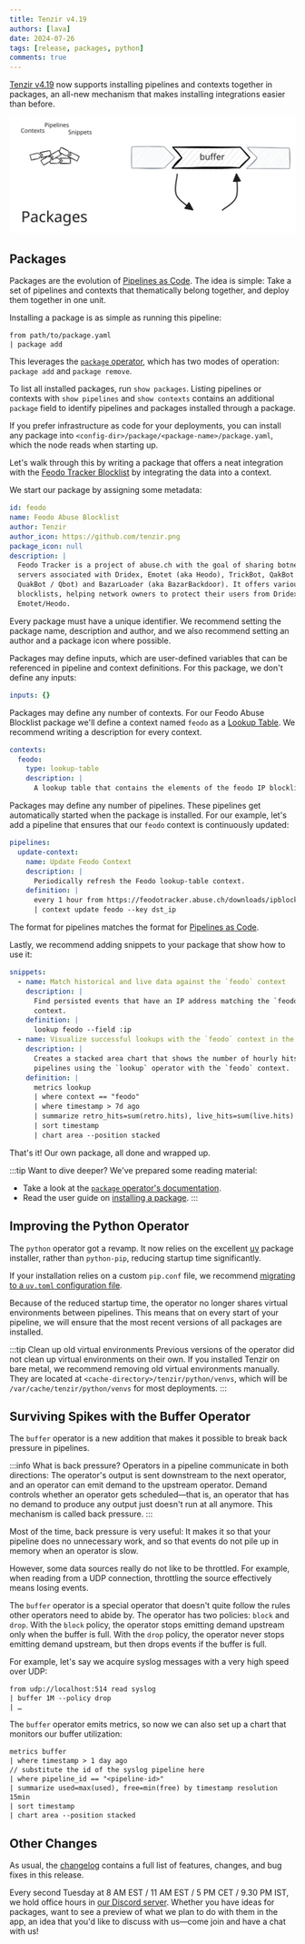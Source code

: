 ```yaml
---
title: Tenzir v4.19
authors: [lava]
date: 2024-07-26
tags: [release, packages, python]
comments: true
---
```


[Tenzir v4.19][github-release] now supports installing pipelines and contexts
together in packages, an all-new mechanism that makes installing integrations
easier than before.

![Tenzir v4.19](tenzir-v4.19.excalidraw.svg)

[github-release]: https://github.com/tenzir/tenzir/releases/tag/v4.19.0

<!-- truncate -->

## Packages

Packages are the evolution of [Pipelines as Code][pipelines-as-code]. The idea
is simple: Take a set of pipelines and contexts that thematically belong
together, and deploy them together in one unit.

Installing a package is as simple as running this pipeline:

```text {0} title="Install a package from a file"
from path/to/package.yaml
| package add
```

This leverages the [`package` operator](/next/operators/package), which has two
modes of operation: `package add` and `package remove`.

To list all installed packages, run `show packages`. Listing pipelines or
contexts with `show pipelines` and `show contexts` contains an additional
`package` field to identify pipelines and packages installed through a package.

If you prefer infrastructure as code for your deployments, you can install any
package into `<config-dir>/package/<package-name>/package.yaml`, which the node
reads when starting up.

Let's walk through this by writing a package that offers a neat integration with
the [Feodo Tracker Blocklist](https://feodotracker.abuse.ch/blocklist/) by
integrating the data into a context.

We start our package by assigning some metadata:

```yaml {0} title="feodo/package.yaml [1/5]"
id: feodo
name: Feodo Abuse Blocklist
author: Tenzir
author_icon: https://github.com/tenzir.png
package_icon: null
description: |
  Feodo Tracker is a project of abuse.ch with the goal of sharing botnet C&C
  servers associated with Dridex, Emotet (aka Heodo), TrickBot, QakBot (aka
  QuakBot / Qbot) and BazarLoader (aka BazarBackdoor). It offers various
  blocklists, helping network owners to protect their users from Dridex and
  Emotet/Heodo.
```

Every package must have a unique identifier. We recommend setting the package
name, description and author, and we also recommend setting an author and a
package icon where possible.

Packages may define inputs, which are user-defined variables that can
be referenced in pipeline and context definitions. For this package,
we don't define any inputs:

```yaml {0} title="feodo/package.yaml [2/5]"
inputs: {}
```

Packages may define any number of contexts. For our Feodo Abuse Blocklist
package we'll define a context named `feodo` as a [Lookup
Table](/contexts/lookup-table). We recommend writing a description for every
context.

```yaml {0} title="feodo/package.yaml [3/5]"
contexts:
  feodo:
    type: lookup-table
    description: |
      A lookup table that contains the elements of the feodo IP blocklist.
```

Packages may define any number of pipelines. These pipelines get automatically
started when the package is installed. For our example, let's add a pipeline
that ensures that our `feodo` context is continuously updated:

```yaml {0} title="feodo/package.yaml [4/5]"
pipelines:
  update-context:
    name: Update Feodo Context
    description: |
      Periodically refresh the Feodo lookup-table context.
    definition: |
      every 1 hour from https://feodotracker.abuse.ch/downloads/ipblocklist_aggressive.csv read csv --allow-comments
      | context update feodo --key dst_ip
```

The format for pipelines matches the format for [Pipelines as
Code][pipelines-as-code].

Lastly, we recommend adding snippets to your package that show how to use
it:

```yaml {0} title="feodo/package.yaml [5/5]"
snippets:
  - name: Match historical and live data against the `feodo` context
    description: |
      Find persisted events that have an IP address matching the `feodo`
      context.
    definition: |
      lookup feodo --field :ip
  - name: Visualize successful lookups with the `feodo` context in the last week
    description: |
      Creates a stacked area chart that shows the number of hourly hits of
      pipelines using the `lookup` operator with the `feodo` context.
    definition: |
      metrics lookup
      | where context == "feodo"
      | where timestamp > 7d ago
      | summarize retro_hits=sum(retro.hits), live_hits=sum(live.hits) by timestamp resolution 1h
      | sort timestamp
      | chart area --position stacked
```

That's it! Our own package, all done and wrapped up.

:::tip Want to dive deeper?
We've prepared some reading material:
- Take a look at the [`package` operator's
  documentation](/next/operators/package).
- Read the user guide on [installing a
  package](/next/user-guides/install-a-package).
:::

[pipelines-as-code]: /user-guides/run-pipelines#as-code
[feodotracker-blocklist]: https://feodotracker.abuse.ch/blocklist

## Improving the Python Operator

The `python` operator got a revamp. It now relies on the excellent
[uv](https://github.com/astral-sh/uv) package installer, rather than
`python-pip`, reducing startup time significantly.

If your installation relies on a custom `pip.conf` file, we recommend [migrating
to a `uv.toml` configuration file](https://github.com/astral-sh/uv/issues/1404).

Because of the reduced startup time, the operator no longer shares virtual
environments between pipelines. This means that on every start of your pipeline,
we will ensure that the most recent versions of all packages are installed.

:::tip Clean up old virtual environments
Previous versions of the operator did not clean up virtual environments on their
own. If you installed Tenzir on bare metal, we recommend removing old virtual
environments manually. They are located at
`<cache-directory>/tenzir/python/venvs`, which will be
`/var/cache/tenzir/python/venvs` for most deployments.
:::

## Surviving Spikes with the Buffer Operator

The `buffer` operator is a new addition that makes it possible to break back
pressure in pipelines.

:::info What is back pressure?
Operators in a pipeline communicate in both directions: The operator's output is
sent downstream to the next operator, and an operator can emit demand to the
upstream operator. Demand controls whether an operator gets scheduled—that is,
an operator that has no demand to produce any output just doesn't run at all
anymore. This mechanism is called back pressure.
:::

Most of the time, back pressure is very useful: It makes it so that your
pipeline does no unnecessary work, and so that events do not pile up in memory
when an operator is slow.

However, some data sources really do not like to be throttled. For example, when
reading from a UDP connection, throttling the source effectively means losing
events.

The `buffer` operator is a special operator that doesn't quite follow the rules
other operators need to abide by. The operator has two policies: `block` and
`drop`. With the `block` policy, the operator stops emitting demand upstream
only when the buffer is full. With the `drop` policy, the operator never stops
emitting demand upstream, but then drops events if the buffer is full.

For example, let's say we acquire syslog messages with a very high speed over UDP:

```text {0} title="Acquire data from syslog, buffering up to 1M events"
from udp://localhost:514 read syslog
| buffer 1M --policy drop
| …
```

The `buffer` operator emits metrics, so now we can also set up a chart that
monitors our buffer utilization:

```text {0}
metrics buffer
| where timestamp > 1 day ago
// substitute the id of the syslog pipeline here
| where pipeline_id == "<pipeline-id>"
| summarize used=max(used), free=min(free) by timestamp resolution 15min
| sort timestamp
| chart area --position stacked
```

## Other Changes

As usual, the [changelog][changelog] contains a full list of features, changes,
and bug fixes in this release.

Every second Tuesday at 8 AM EST / 11 AM EST / 5 PM CET / 9.30 PM IST, we hold
office hours in [our Discord server][discord]. Whether you have ideas for
packages, want to see a preview of what we plan to do with them in the app, an
idea that you'd like to discuss with us—come join and have a chat with us!

[discord]: /discord
[changelog]: /changelog#v4190
